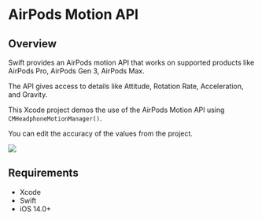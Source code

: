# AirPods Motion API

## Overview
Swift provides an AirPods motion API that works on supported products like AirPods Pro, AirPods Gen 3, AirPods Max. 

The API gives access to details like Attitude, Rotation Rate, Acceleration, and Gravity. 

This Xcode project demos the use of the AirPods Motion API using `CMHeadphoneMotionManager()`.

You can edit the accuracy of the values from the project. 

![](https://i.imgur.com/umV38Ls.gif)

## Requirements
- Xcode
- Swift
- iOS 14.0+
